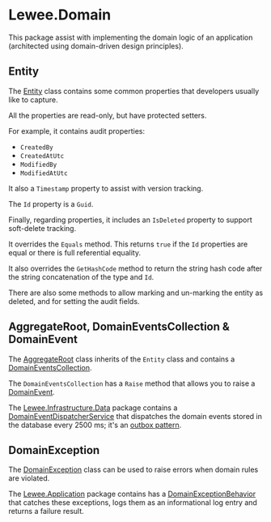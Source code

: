 # Lewee.Domain

This package assist with implementing the domain logic of an application (architected using domain-driven design principles).

## Entity

The [Entity](./Entity.cs) class contains some common properties that developers usually like to capture.

All the properties are read-only, but have protected setters.

For example, it contains audit properties:

- `CreatedBy`
- `CreatedAtUtc`
- `ModifiedBy`
- `ModifiedAtUtc`

It also a `Timestamp` property to assist with version tracking.

The `Id` property is a `Guid`.

Finally, regarding properties, it includes an `IsDeleted` property to support soft-delete tracking.

It overrides the `Equals` method.  This returns `true` if the `Id` properties are equal or there is full referential equality.

It also overrides the `GetHashCode` method to return the string hash code after the string concatenation of the type and `Id`.

There are also some methods to allow marking and un-marking the entity as deleted, and for setting the audit fields.

## AggregateRoot, DomainEventsCollection & DomainEvent

The [AggregateRoot](./AggregateRoot.cs) class inherits of the `Entity` class and contains a [DomainEventsCollection](./DomainEventsCollection.cs).

The `DomainEventsCollection` has a `Raise` method that allows you to raise a [DomainEvent](./DomainEvent.cs).

The [Lewee.Infrastructure.Data](../Lewee.Infrastructure.Data/README.md) package contains a [DomainEventDispatcherService](../Lewee.Infrastructure.Data/DomainEventDispatcherService.cs) that dispatches the domain events stored in the database every 2500 ms; it's an [outbox pattern](https://learn.microsoft.com/en-us/azure/architecture/best-practices/transactional-outbox-cosmos).

## DomainException

The [DomainException](./DomainException.cs`) class can be used to raise errors when domain rules are violated.

The [Lewee.Application](../Lewee.Application/README.md) package contains has a [DomainExceptionBehavior](../Lewee.Application/Mediation/Behaviors/DomainExceptionBehavior.cs) that catches these exceptions, logs them as an informational log entry and returns a failure result.
